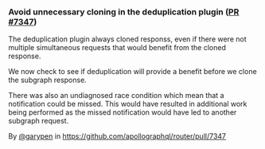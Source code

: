 ### Avoid unnecessary cloning in the deduplication plugin ([PR #7347](https://github.com/apollographql/router/pull/7347))

The deduplication plugin always cloned responss, even if there were not multiple simultaneous requests that would benefit from the cloned response.

We now check to see if deduplication will provide a benefit before we clone the subgraph response.

There was also an undiagnosed race condition which mean that a notification could be missed. This would have resulted in additional work being performed as the missed notification would have led to another subgraph request.

<!-- https://apollographql.atlassian.net/browse/ROUTER-973 -->

By [@garypen](https://github.com/garypen) in https://github.com/apollographql/router/pull/7347